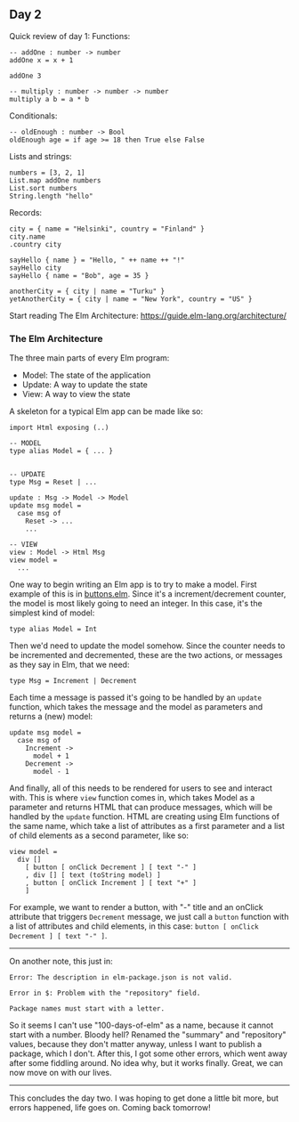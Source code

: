 ## Day 2

Quick review of day 1:
Functions:

```
-- addOne : number -> number
addOne x = x + 1

addOne 3

-- multiply : number -> number -> number
multiply a b = a * b
```

Conditionals:

```
-- oldEnough : number -> Bool
oldEnough age = if age >= 18 then True else False
```

Lists and strings:

```
numbers = [3, 2, 1]
List.map addOne numbers
List.sort numbers
String.length "hello"
```

Records:

```
city = { name = "Helsinki", country = "Finland" }
city.name
.country city

sayHello { name } = "Hello, " ++ name ++ "!"
sayHello city
sayHello { name = "Bob", age = 35 }

anotherCity = { city | name = "Turku" }
yetAnotherCity = { city | name = "New York", country = "US" }
```

Start reading The Elm Architecture: https://guide.elm-lang.org/architecture/

### The Elm Architecture

The three main parts of every Elm program:
- Model: The state of the application
- Update: A way to update the state
- View: A way to view the state

A skeleton for a typical Elm app can be made like so:

```
import Html exposing (..)

-- MODEL
type alias Model = { ... }


-- UPDATE
type Msg = Reset | ...

update : Msg -> Model -> Model
update msg model =
  case msg of
    Reset -> ...
    ...

-- VIEW
view : Model -> Html Msg
view model =
  ...
```

One way to begin writing an Elm app is to try to make a model. First example of this is in [buttons.elm](./user-input/buttons.elm). Since it's a increment/decrement counter, the model is most likely going to need an integer. In this case, it's the simplest kind of model:

```
type alias Model = Int
```

Then we'd need to update the model somehow. Since the counter needs to be incremented and decremented, these are the two actions, or messages as they say in Elm, that we need:

```
type Msg = Increment | Decrement
```

Each time a message is passed it's going to be handled by an `update` function, which takes the message and the model as parameters and returns a (new) model:

```
update msg model =
  case msg of
    Increment ->
      model + 1
    Decrement ->
      model - 1
```

And finally, all of this needs to be rendered for users to see and interact with. This is where `view` function comes in, which takes Model as a parameter and returns HTML that can produce messages, which will be handled by the `update` function. HTML are creating using Elm functions of the same name, which take a list of attributes as a first parameter and a list of child elements as a second parameter, like so:

```
view model =
  div []
    [ button [ onClick Decrement ] [ text "-" ]
    , div [] [ text (toString model) ]
    , button [ onClick Increment ] [ text "+" ]
    ]
```

For example, we want to render a button, with "-" title and an onClick attribute that triggers `Decrement` message, we just call a `button` function with a list of attributes and child elements, in this case: `button [ onClick Decrement ] [ text "-" ]`.

----

On another note, this just in:
```
Error: The description in elm-package.json is not valid.

Error in $: Problem with the "repository" field.

Package names must start with a letter.
```

So it seems I can't use "100-days-of-elm" as a name, because it cannot start with a number. Bloody hell? Renamed the "summary" and "repository" values, because they don't matter anyway, unless I want to publish a package, which I don't. After this, I got some other errors, which went away after some fiddling around. No idea why, but it works finally. Great, we can now move on with our lives.

---

This concludes the day two. I was hoping to get done a little bit more, but errors happened, life goes on. Coming back tomorrow!